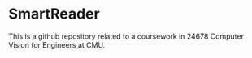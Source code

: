 # SmartReader
This is a github repository related to a coursework in 24678 Computer Vision for Engineers at CMU.
